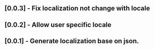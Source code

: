 ## [0.0.3] - Fix localization not change with locale
## [0.0.2] - Allow user specific locale
## [0.0.1] - Generate localization base on json.
